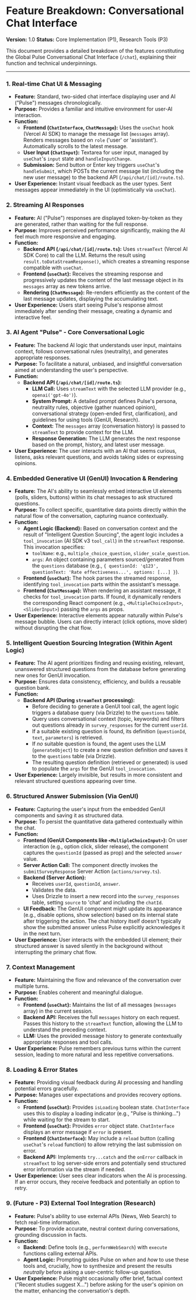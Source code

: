 # Feature Breakdown: Conversational Chat Interface

**Version:** 1.0
**Status:** Core Implementation (P1), Research Tools (P3)

This document provides a detailed breakdown of the features constituting the Global Pulse Conversational Chat Interface (`/chat`), explaining their function and technical underpinnings.

---

### 1. Real-time Chat UI & Messaging

*   **Feature:** Standard, two-sided chat interface displaying user and AI ("Pulse") messages chronologically.
*   **Purpose:** Provides a familiar and intuitive environment for user-AI interaction.
*   **Function:**
    *   **Frontend (`ChatInterface`, `ChatMessage`):** Uses the `useChat` hook (Vercel AI SDK) to manage the message list (`messages` array). Renders messages based on `role` ('user' or 'assistant'). Automatically scrolls to the latest message.
    *   **User Input (`ChatInput`):** Textarea for user input, managed by `useChat`'s `input` state and `handleInputChange`.
    *   **Submission:** Send button or Enter key triggers `useChat`'s `handleSubmit`, which POSTs the current message list (including the new user message) to the backend API (`/api/chat/[id]/route.ts`).
*   **User Experience:** Instant visual feedback as the user types. Sent messages appear immediately in the UI (optimistically via `useChat`).

### 2. Streaming AI Responses

*   **Feature:** AI ("Pulse") responses are displayed token-by-token as they are generated, rather than waiting for the full response.
*   **Purpose:** Improves perceived performance significantly, making the AI feel much more responsive and engaging.
*   **Function:**
    *   **Backend API (`/api/chat/[id]/route.ts`):** Uses `streamText` (Vercel AI SDK Core) to call the LLM. Returns the result using `result.toDataStreamResponse()`, which creates a streaming response compatible with `useChat`.
    *   **Frontend (`useChat`):** Receives the streaming response and progressively updates the content of the last message object in its `messages` array as new tokens arrive.
    *   **Rendering (`ChatMessage`):** Re-renders efficiently as the content of the last message updates, displaying the accumulating text.
*   **User Experience:** Users start seeing Pulse's response almost immediately after sending their message, creating a dynamic and interactive feel.

### 3. AI Agent "Pulse" - Core Conversational Logic

*   **Feature:** The backend AI logic that understands user input, maintains context, follows conversational rules (neutrality), and generates appropriate responses.
*   **Purpose:** To facilitate a natural, unbiased, and insightful conversation aimed at understanding the user's perspective.
*   **Function:**
    *   **Backend API (`/api/chat/[id]/route.ts`):**
        *   **LLM Call:** Uses `streamText` with the selected LLM provider (e.g., `openai('gpt-4o')`).
        *   **System Prompt:** A detailed prompt defines Pulse's persona, neutrality rules, objective (gather nuanced opinion), conversational strategy (open-ended first, clarification), and guidelines for using tools (GenUI, Research).
        *   **Context:** The `messages` array (conversation history) is passed to `streamText` to provide context for the LLM.
        *   **Response Generation:** The LLM generates the next response based on the prompt, history, and latest user message.
*   **User Experience:** The user interacts with an AI that seems curious, listens, asks relevant questions, and avoids taking sides or expressing opinions.

### 4. Embedded Generative UI (GenUI) Invocation & Rendering

*   **Feature:** The AI's ability to seamlessly embed interactive UI elements (polls, sliders, buttons) within its chat messages to ask structured questions.
*   **Purpose:** To collect specific, quantitative data points directly within the natural flow of the conversation, capturing nuance contextually.
*   **Function:**
    *   **Agent Logic (Backend):** Based on conversation context and the result of "Intelligent Question Sourcing", the agent logic includes a `tool_invocation` (AI SDK v3 `tool_call`) in the `streamText` response. This invocation specifies:
        *   `toolName`: e.g., `multiple_choice_question`, `slider_scale_question`.
        *   `args`: An object containing parameters sourced/generated from the `questions` database (e.g., `{ questionId: 'q123', questionText: 'Rate effectiveness...', options: [...] }`).
    *   **Frontend (`useChat`):** The hook parses the streamed response, identifying `tool_invocation` parts within the assistant's message.
    *   **Frontend (`ChatMessage`):** When rendering an assistant message, it checks for `tool_invocation` parts. If found, it dynamically renders the corresponding React component (e.g., `<MultipleChoiceInput>`, `<SliderInput>`) passing the `args` as props.
*   **User Experience:** Interactive elements appear naturally within Pulse's message bubble. Users can directly interact (click options, move slider) without disrupting the chat flow.

### 5. Intelligent Question Sourcing Integration (Within Agent Logic)

*   **Feature:** The AI agent prioritizes finding and reusing existing, relevant, unanswered structured questions from the database before generating new ones for GenUI invocation.
*   **Purpose:** Ensures data consistency, efficiency, and builds a reusable question bank.
*   **Function:**
    *   **Backend API (During `streamText` processing):**
        *   Before deciding to generate a GenUI tool call, the agent logic triggers a database query (via Drizzle) to the `questions` table.
        *   Query uses conversational context (topic, keywords) and filters out questions already in `survey_responses` for the current `userId`.
        *   If a suitable existing question is found, its definition (`questionId`, `text`, `parameters`) is retrieved.
        *   If *no* suitable question is found, the agent uses the LLM (`generateObject`) to create a new question definition *and* saves it to the `questions` table (via Drizzle).
        *   The resulting question definition (retrieved or generated) is used to populate the `args` for the GenUI `tool_invocation`.
*   **User Experience:** Largely invisible, but results in more consistent and relevant structured questions appearing over time.

### 6. Structured Answer Submission (Via GenUI)

*   **Feature:** Capturing the user's input from the embedded GenUI components and saving it as structured data.
*   **Purpose:** To persist the quantitative data gathered contextually within the chat.
*   **Function:**
    *   **Frontend (GenUI Components like `<MultipleChoiceInput>`):** On user interaction (e.g., option click, slider release), the component captures the `questionId` (passed as prop) and the selected `answer` value.
    *   **Server Action Call:** The component directly invokes the `submitSurveyResponse` Server Action (`actions/survey.ts`).
    *   **Backend (Server Action):**
        *   Receives `userId`, `questionId`, `answer`.
        *   Validates the data.
        *   Uses Drizzle to insert a new record into the `survey_responses` table, setting `source` to 'chat' and including the `chatId`.
    *   **UI Feedback:** The GenUI component might update its appearance (e.g., disable options, show selection) based on its internal state after triggering the action. The chat history itself doesn't typically show the submitted answer unless Pulse explicitly acknowledges it in the next turn.
*   **User Experience:** User interacts with the embedded UI element; their structured answer is saved silently in the background without interrupting the primary chat flow.

### 7. Context Management

*   **Feature:** Maintaining the flow and relevance of the conversation over multiple turns.
*   **Purpose:** Enables coherent and meaningful dialogue.
*   **Function:**
    *   **Frontend (`useChat`):** Maintains the list of all messages (`messages` array) in the current session.
    *   **Backend API:** Receives the full `messages` history on each request. Passes this history to the `streamText` function, allowing the LLM to understand the preceding context.
    *   **LLM:** Uses the provided message history to generate contextually appropriate responses and tool calls.
*   **User Experience:** Pulse remembers previous turns within the current session, leading to more natural and less repetitive conversations.

### 8. Loading & Error States

*   **Feature:** Providing visual feedback during AI processing and handling potential errors gracefully.
*   **Purpose:** Manages user expectations and provides recovery options.
*   **Function:**
    *   **Frontend (`useChat`):** Provides `isLoading` boolean state. `ChatInterface` uses this to display a loading indicator (e.g., "Pulse is thinking...") while waiting for the stream to start.
    *   **Frontend (`useChat`):** Provides `error` object state. `ChatInterface` displays an error message if `error` is present.
    *   **Frontend (`ChatInterface`):** May include a `reload` button (calling `useChat`'s `reload` function) to allow retrying the last submission on error.
    *   **Backend API:** Implements `try...catch` and the `onError` callback in `streamText` to log server-side errors and potentially send structured error information via the stream if needed.
*   **User Experience:** User sees clear indicators when the AI is processing. If an error occurs, they receive feedback and potentially an option to retry.

### 9. (Future - P3) External Tool Integration (Research)

*   **Feature:** Pulse's ability to use external APIs (News, Web Search) to fetch real-time information.
*   **Purpose:** To provide accurate, neutral context during conversations, grounding discussion in facts.
*   **Function:**
    *   **Backend:** Define tools (e.g., `performWebSearch`) with `execute` functions calling external APIs.
    *   **Agent Logic:** Prompting guides Pulse on *when* and *how* to use these tools and, crucially, how to synthesize and present the results *neutrally* before asking a user-centric follow-up question.
*   **User Experience:** Pulse might occasionally offer brief, factual context ("Recent studies suggest X...") before asking for the user's opinion on the matter, enhancing the conversation's depth.